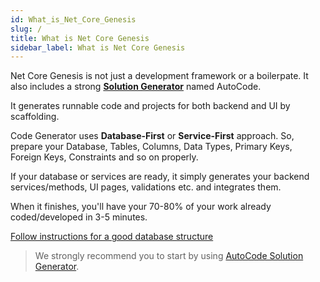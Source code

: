```yaml
---
id: What_is_Net_Core_Genesis
slug: /
title: What is Net Core Genesis
sidebar_label: What is Net Core Genesis
---
```


Net Core Genesis is not just a development framework or a boilerpate. It also includes a strong  **[Solution Generator](Using_CLI_Solution_Generator.md)** named AutoCode.

It generates runnable code and projects for both backend and UI by scaffolding.

Code Generator uses **Database-First** or **Service-First** approach. So, prepare your Database, Tables, Columns, Data Types, Primary Keys, Foreign Keys, Constraints and so on properly.

If your database or services are ready, it simply generates your backend services/methods, UI pages, validations etc. and integrates them.

When it finishes, you'll have your 70-80% of your work already coded/developed in 3-5 minutes.

[Follow instructions for a good database structure](https://netcoregenesis.com/documents/Database_Instructions_For_Proper_Code_Generation.pdf)

> We strongly recommend you to start by using [AutoCode Solution Generator](Using_CLI_Solution_Generator.md).